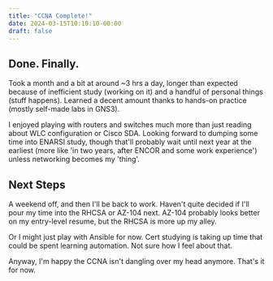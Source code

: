 ```yaml
---
title: "CCNA Complete!"
date: 2024-03-15T10:10:10-00:00
draft: false
---
```


## Done. Finally.

Took a month and a bit at around ~3 hrs a day, longer than expected because of inefficient study (working on it) and a handful of personal things (stuff happens). Learned a decent amount thanks to hands-on practice (mostly self-made labs in GNS3).

I enjoyed playing with routers and switches much more than just reading about WLC configuration or Cisco SDA. Looking forward to dumping some time into ENARSI study, though that'll probably wait until next year at the earliest (more like 'in two years, after ENCOR and some work experience') unless networking becomes my 'thing'.

## Next Steps

A weekend off, and then I'll be back to work. Haven't quite decided if I'll pour my time into the RHCSA or AZ-104 next. AZ-104 probably looks better on my entry-level resume, but the RHCSA is more up my alley.

Or I might just play with Ansible for now. Cert studying is taking up time that could be spent learning automation. Not sure how I feel about that.

Anyway, I'm happy the CCNA isn't dangling over my head anymore. That's it for now.